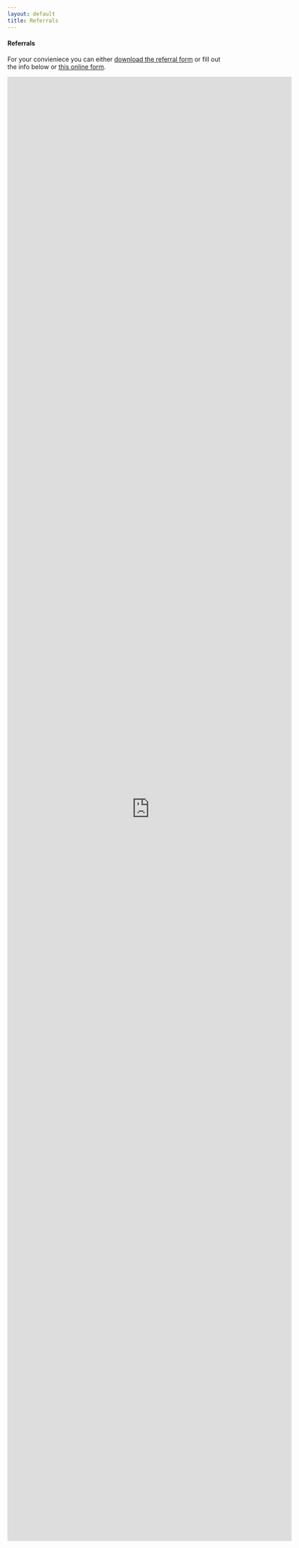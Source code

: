 ```yaml
---
layout: default
title: Referrals
---
```


<h4>Referrals</h4>
<p>For your convieniece you can either <a class="one" href="/periodontist/referrals/001-Referral-to-Periodontist-Dr-Roy-Perio-Dental.pdf">download the referral form</a> or fill out the info below or <a class="one" href="https://docs.google.com/forms/d/e/1FAIpQLScKquD6tpY_y4PWwPHIey7DtcWyZu5zJdr6Dofi8n7x_VcVwA/viewform?embedded=true">this online form</a>.</p>


<iframe src="https://docs.google.com/forms/d/e/1FAIpQLScKquD6tpY_y4PWwPHIey7DtcWyZu5zJdr6Dofi8n7x_VcVwA/viewform?embedded=true" width="640" height="3295" frameborder="0" marginheight="0" marginwidth="0">Loading…</iframe>

